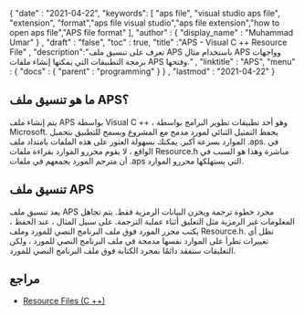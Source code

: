 {
  "date" : "2021-04-22",
  "keywords": [ "aps file", "visual studio aps file", "extension", "format","aps file visual studio","aps file extension","how to open aps file","APS file format" ],
  "author" : {
    "display_name" : "Muhammad Umar"
} ,
  "draft" : "false",
  "toc" : true,
  "title" :"APS - Visual C ++ Resource File" ,
  "description":"تعرف على تنسيق ملف APS باستخدام مثال APS وواجهات برمجة التطبيقات التي يمكنها إنشاء ملفات APS وفتحها." ,
  "linktitle" : "APS",
  "menu" : {
    "docs" : {
      "parent" : "programming"
}
} ,
  "lastmod" : "2021-04-22"
}

## ما هو تنسيق ملف APS؟
يتم إنشاء ملف APS بواسطة Visual C ++ ، وهو أحد تطبيقات تطوير البرامج بواسطة Microsoft. يحفظ التمثيل الثنائي لمورد مدمج مع المشروع ويسمح للتطبيق بتحميل الموارد بسرعة أكبر. يمكنك بسهولة العثور على هذه الملفات بامتداد ملف .aps. في الواقع ، لا يقوم محررو الموارد بقراءة ملفات Resource.h مباشرة وهذا هو السبب في أن مترجم المورد يجمعهم في ملفات .aps التي يستهلكها محررو الموارد.

## تنسيق ملف APS
يعد تنسيق ملف APS مجرد خطوة ترجمة ويخزن البيانات الرمزية فقط. يتم تجاهل المعلومات غير الرمزية مثل التعليق أثناء عملية الترجمة. على سبيل المثال ، عند الحفظ ، يكتب محرر المورد فوق ملف البرنامج النصي للمورد وملف Resource.h. تظل أي تغييرات تطرأ على الموارد نفسها مدمجة في ملف البرنامج النصي للمورد ، ولكن التعليقات ستفقد دائمًا بمجرد الكتابة فوق ملف البرنامج النصي للمورد.


## مراجع

* [Resource Files (C ++)](https://docs.microsoft.com/en-us/cpp/windows/resource-files-visual-studio؟view=msvc-160)
 



